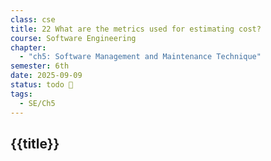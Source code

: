 ```yaml
---
class: cse
title: 22 What are the metrics used for estimating cost?
course: Software Engineering
chapter:
  - "ch5: Software Management and Maintenance Technique"
semester: 6th
date: 2025-09-09
status: todo 🔖
tags:
  - SE/Ch5
---
```


## {{title}}
